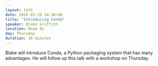 ```yaml
---
layout: talk
date: 2016-01-28 14:30:00
title: "Introducing Conda"
speaker: Blake Griffith
location: Room 01
day: Thursday
duration: 30 minutes
---
```


Blake will introduce Conda, a Python packaging system that has many advantages.
He will follow up this talk with a workshop on Thursday.
